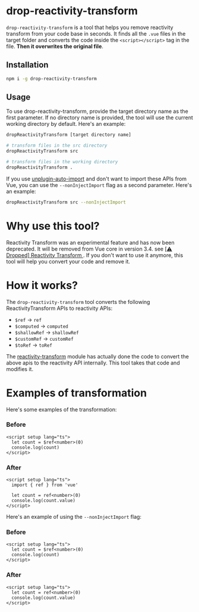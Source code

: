 # drop-reactivity-transform 

`drop-reactivity-transform` is a tool that helps you remove reactivity transform from your code base in seconds. It finds all the `.vue` files in the target folder and converts the code inside the `<script></script>` tag in the file. **Then it overwrites the original file**.

## Installation
```bash
npm i -g drop-reactivity-transform
```
## Usage

To use drop-reactivity-transform, provide the target directory name as the first parameter. If no directory name is provided, the tool will use the current working directory by default. Here's an example:
```bash
dropReactivityTransform [target directory name]

# transform files in the src directory
dropReactivityTransform src

# transform files in the working directory
dropReactivityTransform . 

```
If you use [unplugin-auto-import](https://github.com/antfu/unplugin-auto-import) and don't want to import these APIs from Vue, you can use the `--nonInjectImport` flag as a second parameter. Here's an example:
```bash
dropReactivityTransform src --nonInjectImport
```

# Why use this tool?
Reactivity Transform was an experimental feature and has now been deprecated. It will be removed from Vue core in version 3.4. see [[⚠️ Dropped] Reactivity Transform
](https://github.com/vuejs/rfcs/discussions/369). If you don't want to use it anymore, this tool will help you convert your code and remove it.


# How it works?
The `drop-reactivity-transform` tool converts the following ReactivityTransform APIs to reactivity APIs:
- `$ref` -> `ref`
- `$computed` -> `computed`
- `$shallowRef` -> `shallowRef`
- `$customRef` -> `customRef`
- `$toRef` -> `toRef`

The [reactivity-transform](https://github.com/vuejs/core/tree/main/packages/reactivity-transform ) module has actually done the code to convert the above apis to the reactivity API internally. This tool takes that code and modifies it. 


# Examples of transformation
Here's some examples of the transformation:

### Before
```vue
<script setup lang="ts">
  let count = $ref<number>(0)
  console.log(count)
</script>
```
### After
```vue
<script setup lang="ts">
  import { ref } from 'vue'

  let count = ref<number>(0)
  console.log(count.value)
</script>
```

Here's an example of using the `--nonInjectImport` flag:
### Before
```vue
<script setup lang="ts">
  let count = $ref<number>(0)
  console.log(count)
</script>
```
### After
```vue
<script setup lang="ts">
  let count = ref<number>(0)
  console.log(count.value)
</script>
```

